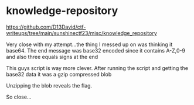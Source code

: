# knowledge-repository

https://github.com/D13David/ctf-writeups/tree/main/sunshinectf23/misc/knowledge_repository

Very close with my attempt...the thing I messed up on was thinking it base64.
The end message was base32 encoded since it contains A-Z,0-9 and also three equals signs at the end

This guys script is way more clever.
After running the script and getting the base32 data it was a gzip compressed blob

Unzipping the blob reveals the flag.

So close...